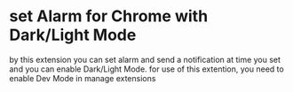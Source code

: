 # set Alarm for Chrome with Dark/Light Mode
by this extension you can set alarm and send a notification at time you set and you can enable Dark/Light Mode. 
for use of this extention, you need to enable Dev Mode in manage extensions 
